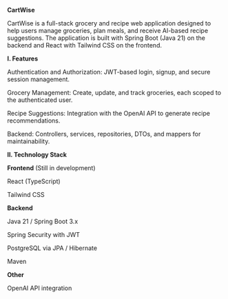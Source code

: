**CartWise**

CartWise is a full-stack grocery and recipe web application designed to help users manage groceries, plan meals, and receive AI-based recipe suggestions. The application is built with Spring Boot (Java 21) on the backend and React with Tailwind CSS on the frontend.



**I. Features**

Authentication and Authorization: JWT-based login, signup, and secure session management.

Grocery Management: Create, update, and track groceries, each scoped to the authenticated user.

Recipe Suggestions: Integration with the OpenAI API to generate recipe recommendations.

Backend: Controllers, services, repositories, DTOs, and mappers for maintainability.


**II. Technology Stack**

**Frontend** (Still in development)

React (TypeScript)

Tailwind CSS


**Backend**

Java 21 / Spring Boot 3.x

Spring Security with JWT

PostgreSQL via JPA / Hibernate

Maven


**Other**

OpenAI API integration
